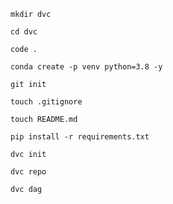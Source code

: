 ```
mkdir dvc
```

```
cd dvc
```

```
code .
```

```
conda create -p venv python=3.8 -y
```

```
git init
```

```
touch .gitignore
```

```
touch README.md
```

```
pip install -r requirements.txt
```
```
dvc init
```
```
dvc repo
```

```
dvc dag
```